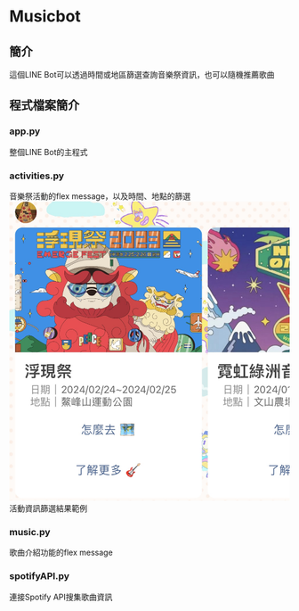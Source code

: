 # Musicbot

## 簡介
這個LINE Bot可以透過時間或地區篩選查詢音樂祭資訊，也可以隨機推薦歌曲

## 程式檔案簡介
### app.py
整個LINE Bot的主程式
### activities.py
音樂祭活動的flex message，以及時間、地點的篩選
![image](https://github.com/wwweiting/musicbot/blob/main/IMG_7334.jpg)
活動資訊篩選結果範例
### music.py
歌曲介紹功能的flex message
### spotifyAPI.py
連接Spotify API搜集歌曲資訊
